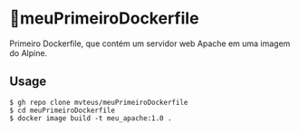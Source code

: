 # :whale:meuPrimeiroDockerfile

Primeiro Dockerfile, que contém um servidor web Apache em uma imagem do Alpine.

## Usage

```
$ gh repo clone mvteus/meuPrimeiroDockerfile
$ cd meuPrimeiroDockerfile
$ docker image build -t meu_apache:1.0 .
```
